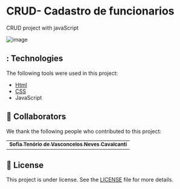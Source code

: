 # CRUD- Cadastro de funcionarios
 CRUD project with javaScript
 
 ![image](https://user-images.githubusercontent.com/101151964/175331307-2853a9d0-b241-4ef5-9723-9e74afb9d4a5.png)

## : Technologies ##

The following tools were used in this project:

- [Html](https://developer.mozilla.org/pt-BR/docs/Web/HTML/Element/html/)  
- [CSS](https://developer.mozilla.org/pt-BR/docs/Web/CSS) 
- JavaScript

## 🤝 Collaborators

We thank the following people who contributed to this project:

<table>
  <tr>
    <td align="center">
      <a href="#">
        <sub>
          <b>Sofia Tenório de Vasconcelos Neves Cavalcanti</b>
        </sub>
      </a>
    </td>
  </tr>
</table>

## 📝 License

This project is under license. See the [LICENSE](LICENSE.md) file for more details.

&#xa0;

